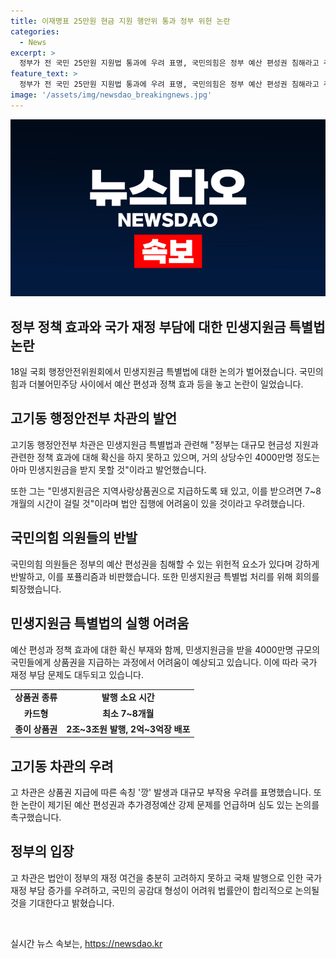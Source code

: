 ```yaml
---
title: 이재명표 25만원 현금 지원 행안위 통과 정부 위헌 논란
categories:
  - News
excerpt: >
  정부가 전 국민 25만원 지원법 통과에 우려 표명, 국민의힘은 정부 예산 편성권 침해라고 주장. 고기동 행정안전부 차관은 18일 국회 행정안전위원회에서 민생지원금 특별법에 대한 의견을 물었으나, 야당은 강하게 반발하며 회의 중 퇴장. 정부는 지원금 효과에 대한 확신이 없고, 4000만명이 지원금을 받기 어렵다는 주장과 위헌성 논란을 제기. 결론적으로, 법안은 야당 단독으로 가결되었으며, 고 차관은 재정여건 부담 우려를 표명하고 추가경정예산을 강제해야 할 수도 있다고 밝혔다.
feature_text: >
  정부가 전 국민 25만원 지원법 통과에 우려 표명, 국민의힘은 정부 예산 편성권 침해라고 주장. 고기동 행정안전부 차관은 18일 국회 행정안전위원회에서 민생지원금 특별법에 대한 의견을 물었으나, 야당은 강하게 반발하며 회의 중 퇴장. 정부는 지원금 효과에 대한 확신이 없고, 4000만명이 지원금을 받기 어렵다는 주장과 위헌성 논란을 제기. 결론적으로, 법안은 야당 단독으로 가결되었으며, 고 차관은 재정여건 부담 우려를 표명하고 추가경정예산을 강제해야 할 수도 있다고 밝혔다.
image: '/assets/img/newsdao_breakingnews.jpg'
---
```


<p><img src="/assets/img/newsdao_breakingnews.jpg" alt="pcversion 속보" /></p>

<h2 data-ke-size="size26">정부 정책 효과와 국가 재정 부담에 대한 민생지원금 특별법 논란</h2>

<p data-ke-size="size16">18일 국회 행정안전위원회에서 민생지원금 특별법에 대한 논의가 벌어졌습니다. 국민의힘과 더불어민주당 사이에서 예산 편성과 정책 효과 등을 놓고 논란이 일었습니다.</p>

<h2 data-ke-size="size24">고기동 행정안전부 차관의 발언</h2>

<p data-ke-size="size16">고기동 행정안전부 차관은 민생지원금 특별법과 관련해 "정부는 대규모 현금성 지원과 관련한 정책 효과에 대해 확신을 하지 못하고 있으며, 거의 상당수인 4000만명 정도는 아마 민생지원금을 받지 못할 것"이라고 발언했습니다.</p>

<p data-ke-size="size16">또한 그는 "민생지원금은 지역사랑상품권으로 지급하도록 돼 있고, 이를 받으려면 7~8개월의 시간이 걸릴 것"이라며 법안 집행에 어려움이 있을 것이라고 우려했습니다.</p>

<h2 data-ke-size="size24">국민의힘 의원들의 반발</h2>

<p data-ke-size="size16">국민의힘 의원들은 정부의 예산 편성권을 침해할 수 있는 위헌적 요소가 있다며 강하게 반발하고, 이를 포퓰리즘과 비판했습니다. 또한 민생지원금 특별법 처리를 위해 회의를 퇴장했습니다.</p>

<h2 data-ke-size="size24">민생지원금 특별법의 실행 어려움</h2>

<p data-ke-size="size16">예산 편성과 정책 효과에 대한 확신 부재와 함께, 민생지원금을 받을 4000만명 규모의 국민들에게 상품권을 지급하는 과정에서 어려움이 예상되고 있습니다. 이에 따라 국가 재정 부담 문제도 대두되고 있습니다.</p>

<table>
    <tr>
        <td style="text-align: center; height: 17px;"><b>상품권 종류</b></td>
        <td style="text-align: center; height: 17px;"><b>발행 소요 시간</b></td>
    </tr>
    <tr>
        <td style="text-align: center; height: 17px;"><b>카드형</b></td>
        <td style="text-align: center; height: 17px;"><b>최소 7~8개월</b></td>
    </tr>
    <tr>
        <td style="text-align: center; height: 17px;"><b>종이 상품권</b></td>
        <td style="text-align: center; height: 17px;"><b>2조~3조원 발행, 2억~3억장 배포</b></td>
    </tr>
</table>

<h2 data-ke-size="size24">고기동 차관의 우려</h2>

<p data-ke-size="size16">고 차관은 상품권 지급에 따른 속칭 '깡' 발생과 대규모 부작용 우려를 표명했습니다. 또한 논란이 제기된 예산 편성권과 추가경정예산 강제 문제를 언급하며 심도 있는 논의를 촉구했습니다.</p>

<h2 data-ke-size="size24">정부의 입장</h2>

<p data-ke-size="size16">고 차관은 법안이 정부의 재정 여건을 충분히 고려하지 못하고 국채 발행으로 인한 국가 재정 부담 증가를 우려하고, 국민의 공감대 형성이 어려워 법률안이 합리적으로 논의될 것을 기대한다고 밝혔습니다.</p>

<p data-ke-size="size16">&nbsp;</p>
실시간 뉴스 속보는, <a href="https://newsdao.kr" rel="dofollow">https://newsdao.kr</a>


